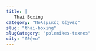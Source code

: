 ```yaml
---
title: |
   Thai Boxing
category: "Πολεμικές τέχνες"
slug: "thai-boxing"
slugCategory: "polemikes-texnes"
city: "Αθήνα"
---
```


